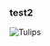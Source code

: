 ### test2

![Tulips](https://user-images.githubusercontent.com/6895482/61439315-4dee1c00-a97c-11e9-8eaf-8a467f9f2192.jpg)
